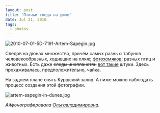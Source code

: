 ```yaml
---
layout: post
title: 'Птичьи следы на дюне'
date: Jul 21, 2010
tags:
  - photos
---
```


![2010-07-01-5D-7191-Artem-Sapegin.jpg](photo://211)

Следов на дюнах множество, причём самых разных: табунов человекообразных, ходивших на пляж; [фотохомяков](http://morning.photos/albums/curonian-spit/photos/207/ "Фотохомяк Ольгавладимировна в бескрайних песках Куршской косы"); разных птиц и животных. Есть даже ~~следы инопланетян~~ [вот такие](http://www.jmg-galleries.com/blog/2010/07/19/in-search-of-zen/ "Следы травы на песке") штуки. Здесь прохаживалась, предположительно, чайка.

На заднем плане опять Куршский залив. А ниже можно наблюдать процесс создания этой фотографии.

<!--more-->

![artem-sapegin-in-dunes.jpg](upload://artem-sapegin-in-dunes.jpg)

*Айфонографировала [Ольгавладимировна](http://airve.livejournal.com/ "Блог фотохомяка Ольгивладимировны").*
